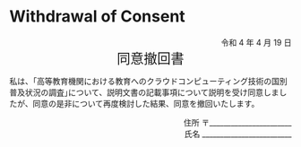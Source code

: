 # Withdrawal of Consent

<div align="right">令和 4 年 4 月 19 日</div>
<div align="center"><font size="5">同意撤回書</font></div>

私は、｢高等教育機関における教育へのクラウドコンピューティング技術の国別普及状況の調査｣について、説明文書の記載事項について説明を受け同意しましたが、同意の是非について再度検討した結果、同意を撤回いたします。

<div align="right">住所 〒_______________________</div>
<div align="right">氏名 _________________________</div>
